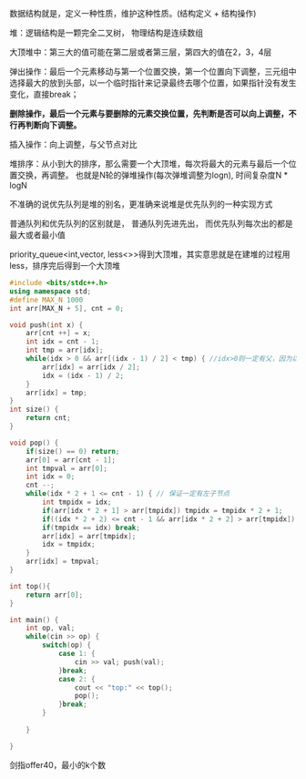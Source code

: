 数据结构就是，定义一种性质，维护这种性质。(结构定义 + 结构操作)

堆：逻辑结构是一颗完全二叉树， 物理结构是连续数组

大顶堆中：第三大的值可能在第二层或者第三层，第四大的值在2，3，4层

弹出操作：最后一个元素移动与第一个位置交换，第一个位置向下调整，三元组中选择最大的放到头部，以一个临时指针来记录最终去哪个位置，如果指针没有发生变化，直接break；

**删除操作，最后一个元素与要删除的元素交换位置，先判断是否可以向上调整，不行再判断向下调整。**

插入操作：向上调整，与父节点对比

堆排序：从小到大的排序，那么需要一个大顶堆，每次将最大的元素与最后一个位置交换，再调整。 也就是N轮的弹堆操作(每次弹堆调整为logn), 时间复杂度N * logN



不准确的说优先队列是堆的别名，更准确来说堆是优先队列的一种实现方式

普通队列和优先队列的区别就是， 普通队列先进先出， 而优先队列每次出的都是最大或者最小值

priority_queue<int,vector<int>, less<>>得到大顶堆，其实意思就是在建堆的过程用less，排序完后得到一个大顶堆

~~~c++
#include <bits/stdc++.h>
using namespace std;
#define MAX_N 1000
int arr[MAX_N + 5], cnt = 0;

void push(int x) {
    arr[cnt ++] = x;
    int idx = cnt - 1;
    int tmp = arr[idx];
    while(idx > 0 && arr[(idx - 1) / 2] < tmp) { //idx>0则一定有父，因为以0为下标开始的
        arr[idx] = arr[idx / 2];
        idx = (idx - 1) / 2;
    }
    arr[idx] = tmp;
}
int size() {
    return cnt;
}

void pop() {
    if(size() == 0) return;
    arr[0] = arr[cnt - 1];
    int tmpval = arr[0];
    int idx = 0;
    cnt --;
    while(idx * 2 + 1 <= cnt - 1) { // 保证一定有左子节点
        int tmpidx = idx;
        if(arr[idx * 2 + 1] > arr[tmpidx]) tmpidx = tmpidx * 2 + 1;
        if((idx * 2 + 2) <= cnt - 1 && arr[idx * 2 + 2] > arr[tmpidx]) tmpidx += 1;
        if(tmpidx == idx) break;
        arr[idx] = arr[tmpidx];
        idx = tmpidx;
    }
    arr[idx] = tmpval;
}

int top(){
    return arr[0];
}

int main() {
    int op, val;
    while(cin >> op) {
        switch(op) {
            case 1: {
                cin >> val; push(val);
            }break;
            case 2: {
                cout << "top:" << top();
                pop();
            }break;
        }
       
    }

}
~~~

剑指offer40，最小的k个数
